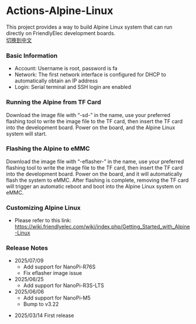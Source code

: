 # Actions-Alpine-Linux
This project provides a way to build Alpine Linux system that can run directly on FriendlyElec development boards.  
[切换到中文](README.md)  
### Basic Information
- Account: Username is root, password is fa
- Network: The first network interface is configured for DHCP to automatically obtain an IP address
- Login: Serial terminal and SSH login are enabled
### Running the Alpine from TF Card
Download the image file with “-sd-” in the name, use your preferred flashing tool to write the image file to the TF card, then insert the TF card into the development board. Power on the board, and the Alpine Linux system will start.
### Flashing the Alpine to eMMC
Download the image file with “-eflasher-” in the name, use your preferred flashing tool to write the image file to the TF card, then insert the TF card into the development board. Power on the board, and it will automatically flash the system to eMMC. After flashing is complete, removing the TF card will trigger an automatic reboot and boot into the Alpine Linux system on eMMC.
### Customizing Alpine Linux
- Please refer to this link: https://wiki.friendlyelec.com/wiki/index.php/Getting_Started_with_Alpine-Linux
### Release Notes
* 2025/07/09
    *  Add support for NanoPi-R76S
    *  Fix eflasher image issue
* 2025/06/25
    *  Add support for NanoPi-R3S-LTS
* 2025/06/06
    *  Add support for NanoPi-M5
    *  Bump to v3.22
- 2025/03/14 First release
